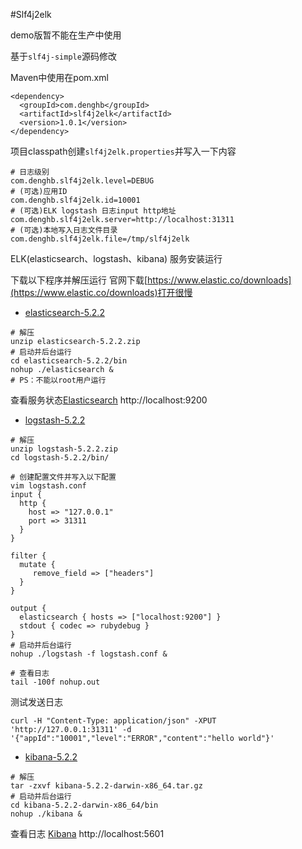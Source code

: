 #Slf4j2elk

demo版暂不能在生产中使用

基于`slf4j-simple`源码修改

Maven中使用在pom.xml
```
<dependency>
  <groupId>com.denghb</groupId>
  <artifactId>slf4j2elk</artifactId>
  <version>1.0.1</version>
</dependency>
```


项目classpath创建`slf4j2elk.properties`并写入一下内容
```
# 日志级别
com.denghb.slf4j2elk.level=DEBUG
# (可选)应用ID
com.denghb.slf4j2elk.id=10001
# (可选)ELK logstash 日志input http地址
com.denghb.slf4j2elk.server=http://localhost:31311
# (可选)本地写入日志文件目录
com.denghb.slf4j2elk.file=/tmp/slf4j2elk
```


ELK(elasticsearch、logstash、kibana) 服务安装运行

下载以下程序并解压运行
官网下载[https://www.elastic.co/downloads](https://www.elastic.co/downloads)打开很慢

- [elasticsearch-5.2.2](https://denghb.com/dl/elasticsearch-5.2.2.zip)
```
# 解压
unzip elasticsearch-5.2.2.zip
# 启动并后台运行
cd elasticsearch-5.2.2/bin
nohup ./elasticsearch &
# PS：不能以root用户运行
```
查看服务状态[Elasticsearch](http://localhost:9200) http://localhost:9200

- [logstash-5.2.2](https://denghb.com/dl/logstash-5.2.2.zip)
```
# 解压
unzip logstash-5.2.2.zip
cd logstash-5.2.2/bin/

# 创建配置文件并写入以下配置
vim logstash.conf 
input {
  http {
    host => "127.0.0.1"
    port => 31311
  }
}

filter {
  mutate {
     remove_field => ["headers"]
  }
}

output {
  elasticsearch { hosts => ["localhost:9200"] }
  stdout { codec => rubydebug }
}
# 启动并后台运行
nohup ./logstash -f logstash.conf &

# 查看日志
tail -100f nohup.out
```
测试发送日志
```
curl -H "Content-Type: application/json" -XPUT 'http://127.0.0.1:31311' -d '{"appId":"10001","level":"ERROR","content":"hello world"}'
```

- [kibana-5.2.2](https://denghb.com/dl/kibana-5.2.2-darwin-x86_64.tar.gz)
```
# 解压
tar -zxvf kibana-5.2.2-darwin-x86_64.tar.gz
# 启动并后台运行
cd kibana-5.2.2-darwin-x86_64/bin
nohup ./kibana &
```
查看日志 [Kibana](http://localhost:5601) http://localhost:5601






